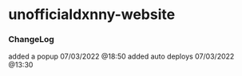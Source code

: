 # unofficialdxnny-website

### ChangeLog


added a popup 07/03/2022 @18:50
added auto deploys 07/03/2022 @13:30
